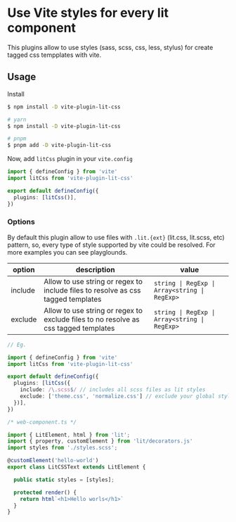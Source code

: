# Use Vite styles for every lit component

This plugins allow to use styles (sass, scss, css, less, stylus) for create tagged css tempplates with vite.

## Usage

Install

```bash
$ npm install -D vite-plugin-lit-css

# yarn
$ npm install -D vite-plugin-lit-css

# pnpm
$ pnpm add -D vite-plugin-lit-css
```

Now, add `litCss` plugin in your `vite.config`

```ts
import { defineConfig } from 'vite'
import litCss from 'vite-plugin-lit-css'

export default defineConfig({
  plugins: [litCss()],
})
```

### Options

By default this plugin allow to use files with `.lit.{ext}` (lit.css, lit.scss, etc) pattern, so, every type of style supported by vite could be resolved. For more examples you can see playglounds.


| option | description | value |
|--|--|--|
|include| Allow to use string or regex to include files to resolve as css tagged templates | `string \| RegExp \| Array<string \| RegExp>` |
|exclude| Allow to use string or regex to exclude files to no resolve as css tagged templates | `string \| RegExp \| Array<string \| RegExp>` |

```ts
// Eg.

import { defineConfig } from 'vite'
import litCss from 'vite-plugin-lit-css'

export default defineConfig({
  plugins: [litCss({
    include: /\.scss$/ // includes all scss files as lit styles
    exclude: ['theme.css', 'normalize.css'] // exclude your global styles
  })],
})

/* web-component.ts */

import { LitElement, html } from 'lit';
import { property, customElement } from 'lit/decorators.js'
import styles from './styles.scss';

@customElement('hello-world')
export class LitCSSText extends LitElement {

  public static styles = [styles];

  protected render() {
    return html`<h1>Hello worls</h1>`
  }
}
```